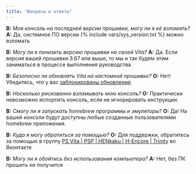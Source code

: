 ```yaml
---
title: "Вопросы и ответы"
---
```


<a name="faq_latestfw" />**В:** *Моя консоль на последней версии прошивки, могу ли я её взломать?*
**A:** Да,  системное ПО версии {% include vars/sys_version.txt %} можно взломать

<a name="faq_downgrade" />**В:** *Могу ли я понизить версию прошивки на своей Vita?*
**A:** Да. Если версия вашей прошивки 3.67 или выше, то мы и так будем этим заниматься в процессе выполнения руководства

<a name="faq_update" />**В:** *Безопасно ли обновлять Vita на кастомной прошивке?*
**О:** Нет! Убедитесь, что у вас [заблокированы обновления](block-update).

<a name="faq_risky" />**В:** *Насколько рискованно взламывать мою консоль?*
**О:** Практически невозможно испортить консоль, если не игнорировать инструкции.

<a name="faq_homebrew" />**В:** *Смогу ли я запускать homebrew программы и эмуляторы?*
**О:** Да! На вашей консоли будут доступны любые созданные пользователями homebrew приложения.

<a name="faq_support" />**В:** *Куда я могу обратиться за помощью?*
**О:** Для поддержки, обратитесь за помощью в группу [PS Vita | PSP | HENkaku | H-Encore | Trinity](https://vk.com/portablegaming) во Вконтакте

<a name="faq_nopc" />**В:** *Могу ли я обойтись без использования компьютера?*
**A:** Нет, без ПК прошить не получится
